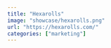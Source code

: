 ```yaml
---
title: "Hexarolls"
image: "showcase/hexarolls.png"
url: "https://hexarolls.com/"
categories: ["marketing"]
---
```


